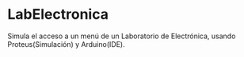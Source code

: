 # LabElectronica
Simula el acceso a un menú de un Laboratorio de Electrónica, usando Proteus(Simulación) y Arduino(IDE).
